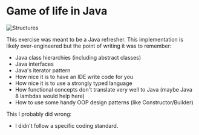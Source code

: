 Game of life in Java
====================

![Structures](https://raw.github.com/uberj/automata2d.java/master/example.gif)

This exercise was meant to be a Java refresher. This implementation is likely over-engineered but the point of writing it was to remember:
* Java class hierarchies (including abstract classes)
* Java interfaces
* Java's iterator pattern
* How nice it is to have an IDE write code for you
* How nice it is to use a strongly typed language
* How functional concepts don't translate very well to Java (maybe Java 8 lambdas would help here)
* How to use some handy OOP design patterns (like Constructor/Builder)

This I probably did wrong:
* I didn't follow a specific coding standard.
